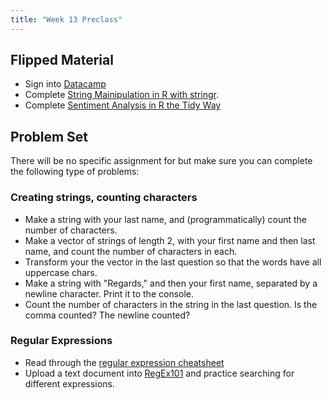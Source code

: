 ```yaml
---
title: "Week 13 Preclass"
---
```





## Flipped Material

- Sign into [Datacamp](https://www.datacamp.com/)
- Complete [String Mainipulation in R with stringr](https://www.datacamp.com/courses/string-manipulation-in-r-with-stringr).
- Complete [Sentiment Analysis in R the Tidy Way](https://www.datacamp.com/courses/sentiment-analysis-in-r-the-tidy-way)


## Problem Set


There will be no specific assignment for but make sure you can complete the following type of problems:

### Creating strings, counting characters


- Make a string with your last name, and (programmatically) count the number of characters.
- Make a vector of strings of length 2, with your first name and then last name, and count the number of characters in each.
- Transform your the vector in the last question so that the words have all uppercase chars.
- Make a string with "Regards," and then your first name, separated by a newline character. Print it to the console.
- Count the number of characters in the string in the last question. Is the comma counted? The newline counted?


### Regular Expressions

- Read through the [regular expression cheatsheet](https://www.rstudio.com/wp-content/uploads/2016/09/RegExCheatsheet.pdf)
- Upload a text document into [RegEx101](https://regex101.com/) and practice searching for different expressions. 